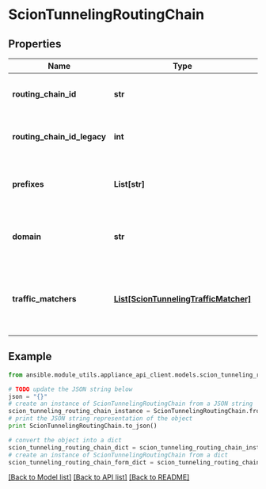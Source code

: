 # ScionTunnelingRoutingChain


## Properties

Name | Type | Description | Notes
------------ | ------------- | ------------- | -------------
**routing_chain_id** | **str** | Unique ID of the routing chain. | 
**routing_chain_id_legacy** | **int** | Unique ID of the routing chain. | 
**prefixes** | **List[str]** | A list of IP prefixes handled by this routing chain. | 
**domain** | **str** | The domain this routing chain is used to access. | 
**traffic_matchers** | [**List[ScionTunnelingTrafficMatcher]**](ScionTunnelingTrafficMatcher.md) | A list of different classes of IP packets handled by this routing chain. | 

## Example

```python
from ansible.module_utils.appliance_api_client.models.scion_tunneling_routing_chain import ScionTunnelingRoutingChain

# TODO update the JSON string below
json = "{}"
# create an instance of ScionTunnelingRoutingChain from a JSON string
scion_tunneling_routing_chain_instance = ScionTunnelingRoutingChain.from_json(json)
# print the JSON string representation of the object
print ScionTunnelingRoutingChain.to_json()

# convert the object into a dict
scion_tunneling_routing_chain_dict = scion_tunneling_routing_chain_instance.to_dict()
# create an instance of ScionTunnelingRoutingChain from a dict
scion_tunneling_routing_chain_form_dict = scion_tunneling_routing_chain.from_dict(scion_tunneling_routing_chain_dict)
```
[[Back to Model list]](../README.md#documentation-for-models) [[Back to API list]](../README.md#documentation-for-api-endpoints) [[Back to README]](../README.md)



